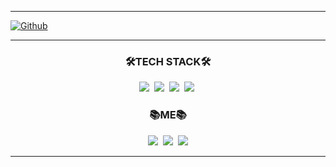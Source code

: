 <!--
 ![](./profile-3d-contrib/profile-night-rainbow.svg)
-->

<hr>

[![Github](https://www.codenary.co.kr/widget/github/api?username=양혜원)](https://www.codenary.co.kr/user-profile/detail/양혜원?github_ride=true&utm_source=github)

<hr>

<h3 align="center">🛠TECH STACK🛠</h3>
<p align="center">
  <img src="https://img.shields.io/badge/Java-007396?style=flat-square&logo=Java&logoColor=white"/></a>&nbsp 
  <img src="https://img.shields.io/badge/C-A8B9CC?style=flat-square&logo=C&logoColor=white"/></a>&nbsp 
  <img src="https://img.shields.io/badge/HTML-E34F26?style=flat-square&logo=html5&logoColor=white"/></a>&nbsp 
  <img src="https://img.shields.io/badge/css-1572B6?style=flat-square&logo=css3&logoColor=white"/></a>&nbsp
</p>


<h3 align="center">📚ME📚</h3>
<p align="center">
  <a href="https://velog.io/@hyewon4052"><img src="https://img.shields.io/badge/Velog-11B48A?style=flat-square&logo=Vimeo&logoColor=white&link=https://velog.io/@hyewon4052"/></a>&nbsp
  <a href="https://www.instagram.com/hlconic/"><img src="https://img.shields.io/badge/Instagram-E4405F?style=flat-square&logo=Instagram&logoColor=white&link=https://www.instagram.com/hlconic/"/></a>&nbsp
  <a href="mailto:s2311@e-mirim.hs.kr"><img src="https://img.shields.io/badge/Gmail-d14836?style=flat-square&logo=Gmail&logoColor=white&link=s2311@e-mirim.hs.kr"/></a>
</p>

<hr>

<br>


<!--
![Anurag's GitHub stats](https://github-readme-stats.vercel.app/api?username=hyewon4052&show_icons=true&theme=radical)


<!--
**hyewon4052/hyewon4052** is a ✨ _special_ ✨ repository because its `README.md` (this file) appears on your GitHub profile.

Here are some ideas to get you started:

- 🔭 I’m currently working on ...
- 🌱 I’m currently learning ...
- 👯 I’m looking to collaborate on ...
- 🤔 I’m looking for help with ...
- 💬 Ask me about ...
- 📫 How to reach me: ...
- 😄 Pronouns: ...
- ⚡ Fun fact: ...
-->
